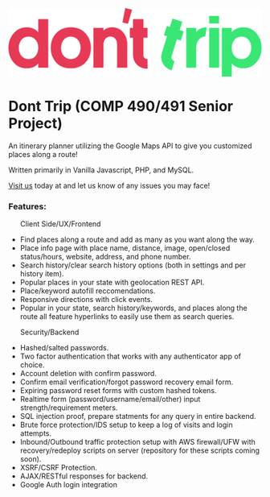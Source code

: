 <img src = "icons/dont_Trip.png"> </img>
# Dont Trip (COMP 490/491 Senior Project)
<p>An itinerary planner utilizing the Google Maps API to give you customized places along a route!</p>

<p>Written primarily in Vanilla Javascript, PHP, and MySQL.</p>  

<p><a href="https://donttrip.technologists.cloud/donttrip/"> Visit us</a> today at and let us know of any issues you may face!<p>

<h3>Features:</h3>
<ul>
	<p>Client Side/UX/Frontend</p>
	<li>Find places along a route and add as many as you want along the way.</li>
	<li>Place info page with place name, distance, image, open/closed status/hours, website, address, and phone number.</li>
	<li>Search history/clear search history options (both in settings and per history item).</li>
	<li>Popular places in your state with geolocation REST API.</li>
	<li>Place/keyword autofill reccomendations.</li>
	<li>Responsive directions with click events.</li>
	<li>Popular in your state, search history/keywords, and places along the route all feature hyperlinks to easily use them as search queries.</p>
	<p>Security/Backend</p>
	<li>Hashed/salted passwords.</li>
	<li>Two factor authentication that works with any authenticator app of choice.</li>
	<li>Account deletion with confirm password.</li>
	<li>Confirm email verification/forgot password recovery email form.</li>
	<li>Expiring password reset forms with custom hashed tokens.</li>
	<li>Realtime form (password/username/email/other) input strength/requirement meters.</li>
	<li>SQL injection proof, prepare statments for any query in entire backend.</li>
	<li>Brute force protection/IDS setup to keep a log of visits and login attempts.</li>
	<li>Inbound/Outbound traffic protection setup with AWS firewall/UFW with recovery/redeploy scripts on server (repository for these scripts coming soon).</li>
	<li>XSRF/CSRF Protection.</li>
	<li>AJAX/RESTful responses for backend.</li>
	<li>Google Auth login integration</li>
</ul>